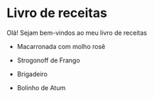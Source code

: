  # Livro de receitas

Olá! Sejam bem-vindos ao meu  livro de receitas 

- Macarronada com molho rosê

- Strogonoff de Frango

- Brigadeiro

- Bolinho de Atum

